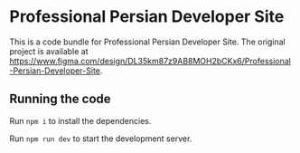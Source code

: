 
  # Professional Persian Developer Site

  This is a code bundle for Professional Persian Developer Site. The original project is available at https://www.figma.com/design/DL35km87z9AB8MOH2bCKx6/Professional-Persian-Developer-Site.

  ## Running the code

  Run `npm i` to install the dependencies.

  Run `npm run dev` to start the development server.
  